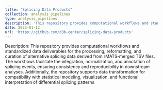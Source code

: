 ```yaml
---
title: "Splicing Data Products"
collection: analysis_pipelines
type: analysis_pipelines
description: 'This repository provides computational workflows and standardized data deliverables for the processing, reformatting, and curation of alternative splicing data derived from rMATS-merged TSV files. The workflows facilitate the integration, normalization, and annotation of splicing events, ensuring consistency and reproducibility in downstream analyses. Additionally, the repository supports data transformation for compatibility with statistical modeling, visualization, and functional interpretation of differential splicing patterns'
date: 2025-01-12
url: 'https://github.com/d3b-center/splicing-data-products'
---
```

Description: This repository provides computational workflows and standardized data deliverables for the processing, reformatting, and curation of alternative splicing data derived from rMATS-merged TSV files. The workflows facilitate the integration, normalization, and annotation of splicing events, ensuring consistency and reproducibility in downstream analyses. Additionally, the repository supports data transformation for compatibility with statistical modeling, visualization, and functional interpretation of differential splicing patterns.
